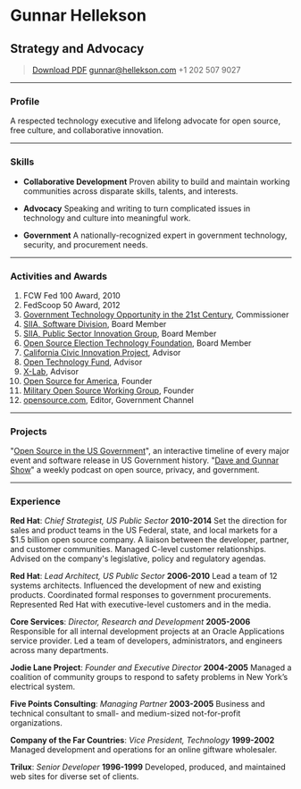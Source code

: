 # Gunnar Hellekson
## Strategy and Advocacy

> [Download PDF](gh-resume.pdf)
> [gunnar@hellekson.com](gunnar@hellekson.com)
> +1 202 507 9027

---

### Profile

A respected technology executive and lifelong advocate for open source, free culture, and collaborative innovation. 

---

### Skills

* **Collaborative Development**
  Proven ability to build and maintain working communities across disparate skills, talents, and interests. 
  
* **Advocacy**
  Speaking and writing to turn complicated issues in technology and culture into meaningful work.

* **Government**
  A nationally-recognized expert in government technology, security, and procurement needs.
  
---

### Activities and Awards

1. FCW Fed 100 Award, 2010
1. FedScoop 50 Award, 2012
1. [Government Technology Opportunity in the 21st Century](http://www.techamericafoundation.org/gto21), Commissioner
1. [SIIA, Software Division](http://www.siia.net/), Board Member
1. [SIIA, Public Sector Innovation Group](http://www.siia.net/index.php?option=com_content&view=article&id=967:siia-public-sector-innovation-group-where-innovation-meets-government&catid=344:public-sector-innovation-group&Itemid=1013), Board Member
1. [Open Source Election Technology Foundation](http://www.osetfoundation.org/), Board Member
1. [California Civic Innovation Project](http://ccip.newamerica.net/), Advisor
1. [Open Technology Fund](https://www.opentechfund.org/), Advisor
1. [X-Lab](http://newamerica.org/x-lab/about-x-lab/), Advisor
1. [Open Source for America](http://opensourceforamerica.org/), Founder
1. [Military Open Source Working Group](http://mil-oss.org/), Founder
1. [opensource.com](http://opensource.com/government), Editor, Government Channel

---

### Projects

"[Open Source in the US Government](http://gov-oss.org/)", an interactive timeline of every major event and software release in US Government history.
"[Dave and Gunnar Show](http://dgshow.org/)" a weekly podcast on open source, privacy, and government.

---

### Experience

**Red Hat**: *Chief Strategist, US Public Sector* __2010-2014__
  Set the direction for sales and product teams in the US Federal, state, and local markets for a $1.5 billion open source company.  A liaison between the developer, partner, and customer communities.  Managed C-level customer relationships. Advised on the company's  legislative, policy and regulatory agendas.

**Red Hat**: *Lead Architect, US Public Sector* __2006-2010__
  Lead a team of 12 systems architects. Influenced the development of new and existing products. Coordinated formal responses to government procurements. Represented Red Hat with executive-level customers and in the media.

**Core Services**: *Director, Research and Development* __2005-2006__
  Responsible for all internal development projects at an Oracle Applications service provider. Led a team of developers, administrators, and engineers across many departments.

**Jodie Lane Project**: *Founder and Executive Director* __2004-2005__
  Managed a coalition of community groups to respond to safety problems in New York’s electrical system.

**Five Points Consulting**: *Managing Partner* __2003-2005__
  Business and technical consultant to small- and medium-sized
  not-for-profit organizations.

**Company of the Far Countries**: *Vice President, Technology* __1999-2002__
  Managed development and operations for an online giftware wholesaler.

**Trilux**: *Senior Developer* __1996-1999__
  Developed, produced, and maintained web sites for diverse set of clients.

